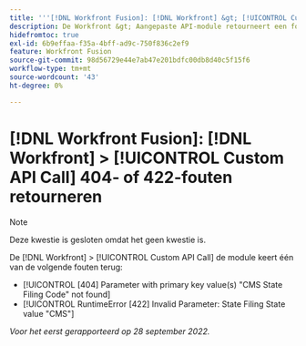 ```yaml
---
title: '''[!DNL Workfront Fusion]: [!DNL Workfront] &gt; [!UICONTROL Custom API Call] 404- of 422-fouten"'
description: De Workfront &gt; Aangepaste API-module retourneert een fout.
hidefromtoc: true
exl-id: 6b9effaa-f35a-4bff-ad9c-750f836c2ef9
feature: Workfront Fusion
source-git-commit: 98d56729e44e7ab47e201bdfc00db8d40c5f15f6
workflow-type: tm+mt
source-wordcount: '43'
ht-degree: 0%

---
```


# [!DNL Workfront Fusion]: [!DNL Workfront] > [!UICONTROL Custom API Call] 404- of 422-fouten retourneren

>[!NOTE]
>
>Deze kwestie is gesloten omdat het geen kwestie is.

De [!DNL Workfront] > [!UICONTROL Custom API Call] de module keert één van de volgende fouten terug:

* [!UICONTROL [404] Parameter with primary key value(s) "CMS State Filing Code" not found]
* [!UICONTROL RuntimeError [422] Invalid Parameter: State Filing State value "CMS"]

_Voor het eerst gerapporteerd op 28 september 2022._

